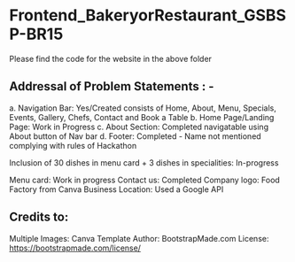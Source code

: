 # Frontend_BakeryorRestaurant_GSBSP-BR15
Please find the code for the website in the above folder

## Addressal of Problem Statements : - 

a. Navigation Bar: Yes/Created consists of Home, About, Menu, Specials, Events, Gallery, Chefs, Contact and Book a Table 
b. Home Page/Landing Page: Work in Progress
c. About Section: Completed navigatable using About button of Nav bar
d. Footer: Completed - Name not mentioned complying with rules of Hackathon

Inclusion of 30 dishes in menu card + 3 dishes in specialities: In-progress

Menu card: Work in progress
Contact us: Completed
Company logo: Food Factory from Canva
Business Location: Used a Google API

## Credits to:
Multiple Images: Canva
Template Author: BootstrapMade.com
License: https://bootstrapmade.com/license/
